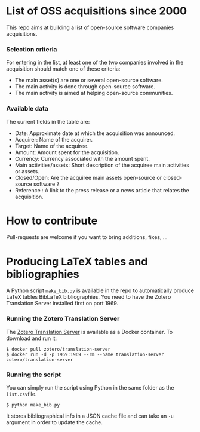 # List of OSS acquisitions since 2000

This repo aims at building a list of open-source software companies acquisitions.


### Selection criteria
For entering in the list, at least one of the two companies involved in the acquisition should match one of these criteria:
- The main asset(s) are one or several open-source software.
- The main activity is done through open-source software.
- The main activity is aimed at helping open-source communities.

### Available data
The current fields in the table are:
- Date: Approximate date at which the acquisition was announced.
- Acquirer: Name of the acquirer.
- Target: Name of the acquiree.
- Amount: Amount spent for the acquisition.
- Currency: Currency associated with the amount spent.
- Main activities/assets: Short description of the acquiree main activities or assets.
- Closed/Open: Are the acquiree main assets open-source or closed-source software ?
- Reference : A link to the press release or a news article that relates the acquisition.

# How to contribute

Pull-requests are welcome if you want to bring additions, fixes, ...

# Producing LaTeX tables and bibliographies

A Python script ``make_bib.py`` is available in the repo to automatically produce LaTeX tables BibLaTeX bibliographies.
You need to have the Zotero Translation Server installed first on port 1969.

### Running the Zotero Translation Server
The [Zotero Translation Server](https://github.com/zotero/translation-server) is available as a Docker container. To download and run it:

    $ docker pull zotero/translation-server
    $ docker run -d -p 1969:1969 --rm --name translation-server zotero/translation-server
    
### Running the script
You can simply run the script using Python in the same folder as the ``list.csv``file.
    
    $ python make_bib.py

It stores bibliographical info in a JSON cache file and can take an ``-u`` argument in order to update the cache.
